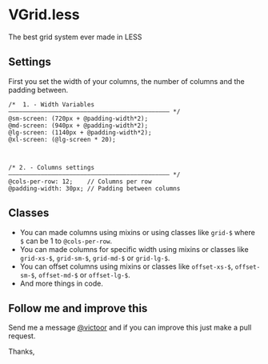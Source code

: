 # VGrid.less
The best grid system ever made in LESS

## Settings
First you set the width of your columns, the number of columns and the padding between.

```
/*  1. - Width Variables
————————————————————————————————————————————— */
@sm-screen: (720px + @padding-width*2);
@md-screen: (940px + @padding-width*2);
@lg-screen: (1140px + @padding-width*2);
@xl-screen: (@lg-screen * 20);



/* 2. - Columns settings
————————————————————————————————————————————— */
@cols-per-row: 12;    // Columns per row
@padding-width: 30px; // Padding between columns
```

## Classes
- You can made columns using mixins or using classes like `grid-$` where `$` can be 1 to `@cols-per-row`.
- You can made columns for specific width using mixins or classes like `grid-xs-$`, `grid-sm-$`, `grid-md-$` or `grid-lg-$`.
- You can offset columns using mixins or classes like `offset-xs-$`, `offset-sm-$`, `offset-md-$` or `offset-lg-$`.
- And more things in code.

## Follow me and improve this
Send me a message [@victoor](http://twitter.com/victor) and if you can improve this just make a pull request.

Thanks,
